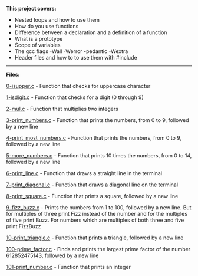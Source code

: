 **This project covers:**
* Nested loops and how to use them
* How do you use functions
* Difference between a declaration and a definition of a function
* What is a prototype
* Scope of variables
* The gcc flags -Wall -Werror -pedantic -Wextra
* Header files and how to to use them with #include
___
**Files:**

[0-isupper.c](/0x03-more_functions_nested_loops/0-isupper.c) - Function that checks for uppercase character

[1-isdigit.c](/0x03-more_functions_nested_loops/1-isdigit.c) - Function that checks for a digit (0 through 9)

[2-mul.c](/0x03-more_functions_nested_loops/2-mul.c) - Function that multiplies two integers

[3-print\_numbers.c](/0x03-more_functions_nested_loops/3-print_numbers.c) - Function that prints the numbers, from 0 to 9, followed by a new line

[4-print\_most\_numbers.c](/0x03-more_functions_nested_loops/4-print_most_numbers.c) - Function that prints the numbers, from 0 to 9, followed by a new line

[5-more\_numbers.c](/0x03-more_functions_nested_loops/5-more_numbers.c) - Function that prints 10 times the numbers, from 0 to 14, followed by a new line

[6-print\_line.c](/0x03-more_functions_nested_loops/6-print_line.c) - Function that draws a straight line in the terminal

[7-print\_diagonal.c](/0x03-more_functions_nested_loops/7-print_diagonal.c) - Function that draws a diagonal line on the terminal

[8-print\_square.c](/0x03-more_functions_nested_loops/8-print_square.c) - Function that prints a square, followed by a new line

[9-fizz\_buzz.c](0x03-more_functions_nested_loops/9-fizz_buzz.c) - Prints the numbers from 1 to 100, followed by a new line. But for multiples of three print Fizz instead of the number and for the multiples of five print Buzz. For numbers which are multiples of both three and five print FizzBuzz

[10-print\_triangle.c](/0x03-more_functions_nested_loops/10-print_triangle.c) - Function that prints a triangle, followed by a new line

[100-prime_factor.c](/0x03-more_functions_nested_loops/100-prime_factor.c) - Finds and prints the largest prime factor of the number 612852475143, followed by a new line

[101-print_number.c](0x03-more_functions_nested_loops/101-print_number.c) - Function that prints an integer
